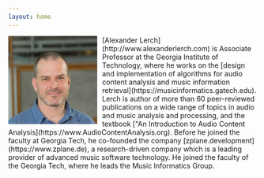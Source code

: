 ```yaml
---
layout: home
---
```


<img align="left" style="float: left; margin-left: 0px; margin-right: 10px;" src="/img/lerch.png" alt="photo of alexander lerch" width="180"/>
[Alexander Lerch](http://www.alexanderlerch.com) is Associate Professor at the Georgia Institute of Technology, where he works on the [design and implementation of algorithms for audio content analysis and music information retrieval](https://musicinformatics.gatech.edu). Lerch is author of more than 60 peer-reviewed publications on a wide range of topics in audio and music analysis and processing, and the textbook ["An Introduction to Audio Content Analysis](https://www.AudioContentAnalysis.org).
Before he joined the faculty at Georgia Tech, he co-founded the company [zplane.development](https://www.zplane.de), a research-driven company which is a leading provider of advanced music software technology.
He joined the faculty of the Georgia Tech, where he leads the Music Informatics Group.